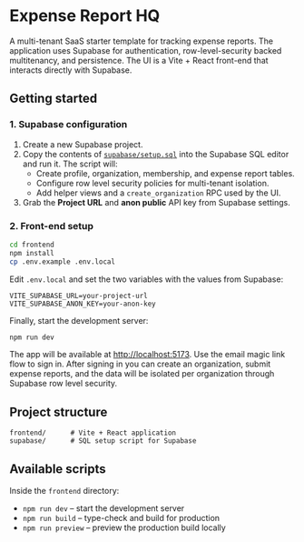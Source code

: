 # Expense Report HQ

A multi-tenant SaaS starter template for tracking expense reports. The application uses Supabase for authentication, row-level-security backed multitenancy, and persistence. The UI is a Vite + React front-end that interacts directly with Supabase.

## Getting started

### 1. Supabase configuration

1. Create a new Supabase project.
2. Copy the contents of [`supabase/setup.sql`](supabase/setup.sql) into the Supabase SQL editor and run it. The script will:
   - Create profile, organization, membership, and expense report tables.
   - Configure row level security policies for multi-tenant isolation.
   - Add helper views and a `create_organization` RPC used by the UI.
3. Grab the **Project URL** and **anon public** API key from Supabase settings.

### 2. Front-end setup

```bash
cd frontend
npm install
cp .env.example .env.local
```

Edit `.env.local` and set the two variables with the values from Supabase:

```
VITE_SUPABASE_URL=your-project-url
VITE_SUPABASE_ANON_KEY=your-anon-key
```

Finally, start the development server:

```bash
npm run dev
```

The app will be available at [http://localhost:5173](http://localhost:5173). Use the email magic link flow to sign in. After signing in you can create an organization, submit expense reports, and the data will be isolated per organization through Supabase row level security.

## Project structure

```
frontend/      # Vite + React application
supabase/      # SQL setup script for Supabase
```

## Available scripts

Inside the `frontend` directory:

- `npm run dev` – start the development server
- `npm run build` – type-check and build for production
- `npm run preview` – preview the production build locally
